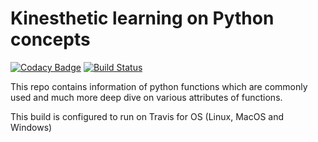 # Kinesthetic learning on Python concepts

[![Codacy Badge](https://api.codacy.com/project/badge/Grade/026ee38fbe744978adf47a87dd4894c7)](https://app.codacy.com/app/pythonprogsnscripts/python_daily_tips?utm_source=github.com&utm_medium=referral&utm_content=pythonprogsnscripts/python_daily_tips&utm_campaign=Badge_Grade_Dashboard)
[![Build Status](https://travis-ci.org/pythonprogsnscripts/python_daily_tips.svg?branch=master)](https://travis-ci.org/pythonprogsnscripts/python_daily_tips)

This repo contains information of python functions which are commonly used and much more deep dive on various attributes of functions.

This build is configured to run on Travis for OS (Linux, MacOS and Windows)
